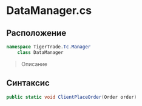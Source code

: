 
# DataManager.cs
## Расположение
```csharp
namespace TigerTrade.Tc.Manager  
    class DataManager
```

> Описание

## Синтаксис
```csharp
public static void ClientPlaceOrder(Order order)
```
